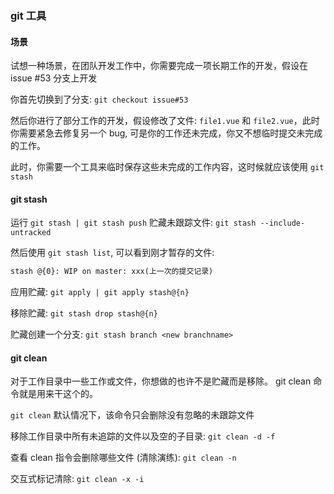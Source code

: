 ### git 工具

#### 场景

试想一种场景，在团队开发工作中，你需要完成一项长期工作的开发，假设在 issue #53 分支上开发

你首先切换到了分支: `git checkout issue#53`

然后你进行了部分工作的开发，假设修改了文件: `file1.vue` 和 `file2.vue`，此时你需要紧急去修复另一个 bug, 可是你的工作还未完成，你又不想临时提交未完成的工作。

此时，你需要一个工具来临时保存这些未完成的工作内容，这时候就应该使用 `git stash`

#### git stash

运行 `git stash | git stash push`
贮藏未跟踪文件: `git stash --include-untracked`

然后使用 `git stash list`, 可以看到刚才暂存的文件:

```txt
stash @{0}: WIP on master: xxx(上一次的提交记录)
```

应用贮藏: `git apply | git apply stash@{n}`

移除贮藏: `git stash drop stash@{n}`

贮藏创建一个分支: `git stash branch <new branchname>`

#### git clean

对于工作目录中一些工作或文件，你想做的也许不是贮藏而是移除。 git clean 命令就是用来干这个的。

`git clean` 默认情况下，该命令只会删除没有忽略的未跟踪文件

移除工作目录中所有未追踪的文件以及空的子目录: `git clean -d -f`

查看 clean 指令会删除哪些文件 (清除演练): `git clean -n`

交互式标记清除: `git clean -x -i`
